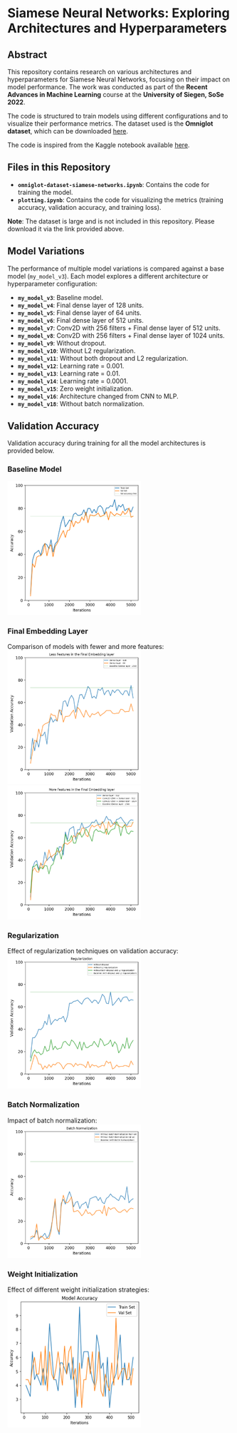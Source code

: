# Siamese Neural Networks: Exploring Architectures and Hyperparameters

## Abstract
This repository contains research on various architectures and hyperparameters for Siamese Neural Networks, focusing on their impact on model performance. The work was conducted as part of the **Recent Advances in Machine Learning** course at the **University of Siegen, SoSe 2022**.

The code is structured to train models using different configurations and to visualize their performance metrics. The dataset used is the **Omniglot dataset**, which can be downloaded [here](https://github.com/brendenlake/omniglot).

The code is inspired from the Kaggle notebook available [here](https://www.kaggle.com/code/kartik2112/omniglot-dataset-siamese-networks).

## Files in this Repository
- **`omniglot-dataset-siamese-networks.ipynb`**: Contains the code for training the model.
- **`plotting.ipynb`**: Contains the code for visualizing the metrics (training accuracy, validation accuracy, and training loss).

**Note**: The dataset is large and is not included in this repository. Please download it via the link provided above.

## Model Variations
The performance of multiple model variations is compared against a base model (`my_model_v3`). Each model explores a different architecture or hyperparameter configuration:

- **`my_model_v3`**: Baseline model.
- **`my_model_v4`**: Final dense layer of 128 units.
- **`my_model_v5`**: Final dense layer of 64 units.
- **`my_model_v6`**: Final dense layer of 512 units.
- **`my_model_v7`**: Conv2D with 256 filters + Final dense layer of 512 units.
- **`my_model_v8`**: Conv2D with 256 filters + Final dense layer of 1024 units.
- **`my_model_v9`**: Without dropout.
- **`my_model_v10`**: Without L2 regularization.
- **`my_model_v11`**: Without both dropout and L2 regularization.
- **`my_model_v12`**: Learning rate = 0.001.
- **`my_model_v13`**: Learning rate = 0.01.
- **`my_model_v14`**: Learning rate = 0.0001.
- **`my_model_v15`**: Zero weight initialization.
- **`my_model_v16`**: Architecture changed from CNN to MLP.
- **`my_model_v18`**: Without batch normalization.

## Validation Accuracy
Validation accuracy during training for all the model architectures is provided below.

### Baseline Model
<img src="graphs/baseline.png" width="300" height="300">

### Final Embedding Layer
Comparison of models with fewer and more features:
<img src="graphs/less-features.png" width="300" height="300">
<img src="graphs/more-features.png" width="300" height="300">

### Regularization
Effect of regularization techniques on validation accuracy:
<img src="graphs/regularization.png" width="300" height="300">

### Batch Normalization
Impact of batch normalization:
<img src="graphs/batch-norm.png" width="300" height="300">

### Weight Initialization
Effect of different weight initialization strategies:
<img src="graphs/weight-initialization.png" width="300" height="300">
